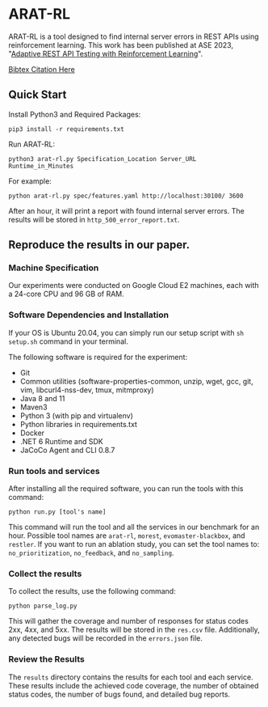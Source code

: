 # ARAT-RL

ARAT-RL is a tool designed to find internal server errors in REST APIs using reinforcement learning. 
This work has been published at ASE 2023, "[Adaptive REST API Testing with Reinforcement Learning](https://ieeexplore.ieee.org/document/10298580)".

[Bibtex Citation Here](https://github.com/codingsoo/arat-rl/blob/main/docs/ase2023.bib)

## Quick Start

Install Python3 and Required Packages:

```
pip3 install -r requirements.txt
```

Run ARAT-RL:

```
python3 arat-rl.py Specification_Location Server_URL Runtime_in_Minutes
```

For example:

```
python arat-rl.py spec/features.yaml http://localhost:30100/ 3600
```

After an hour, it will print a report with found internal server errors. The results will be stored in `http_500_error_report.txt`.

## Reproduce the results in our paper.

### Machine Specification

Our experiments were conducted on Google Cloud E2 machines, each with a 24-core CPU and 96 GB of RAM.

### Software Dependencies and Installation

If your OS is Ubuntu 20.04, you can simply run our setup script with `sh setup.sh` command in your terminal.

The following software is required for the experiment:
- Git
- Common utilities (software-properties-common, unzip, wget, gcc, git, vim, libcurl4-nss-dev, tmux, mitmproxy)
- Java 8 and 11
- Maven3
- Python 3 (with pip and virtualenv)
- Python libraries in requirements.txt
- Docker
- .NET 6 Runtime and SDK
- JaCoCo Agent and CLI 0.8.7

### Run tools and services

After installing all the required software, you can run the tools with this command:

```
python run.py [tool's name]
```

This command will run the tool and all the services in our benchmark for an hour. Possible tool names are `arat-rl`, `morest`, `evomaster-blackbox`, and `restler`. If you want to run an ablation study, you can set the tool names to: `no_prioritization`, `no_feedback`, and `no_sampling`.

### Collect the results

To collect the results, use the following command:

```
python parse_log.py
```

This will gather the coverage and number of responses for status codes 2xx, 4xx, and 5xx. The results will be stored in the `res.csv` file. Additionally, any detected bugs will be recorded in the `errors.json` file.

### Review the Results

The `results` directory contains the results for each tool and each service. These results include the achieved code coverage, the number of obtained status codes, the number of bugs found, and detailed bug reports.
